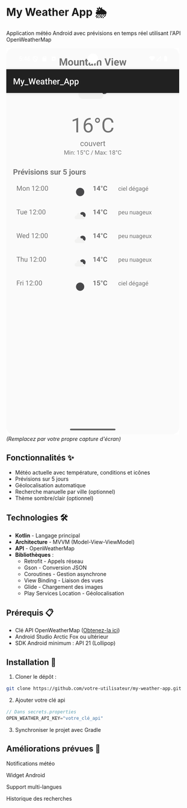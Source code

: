 # My Weather App 🌦️

Application météo Android avec prévisions en temps réel utilisant l'API OpenWeatherMap

![App Screenshot](/app/src/main/res/drawable/screenshot.png) *(Remplacez par votre propre capture d'écran)*

## Fonctionnalités ✨

- Météo actuelle avec température, conditions et icônes
- Prévisions sur 5 jours
- Géolocalisation automatique
- Recherche manuelle par ville (optionnel)
- Thème sombre/clair (optionnel)

## Technologies 🛠️

- **Kotlin** - Langage principal
- **Architecture** - MVVM (Model-View-ViewModel)
- **API** - OpenWeatherMap
- **Bibliothèques** :
    - Retrofit - Appels réseau
    - Gson - Conversion JSON
    - Coroutines - Gestion asynchrone
    - View Binding - Liaison des vues
    - Glide - Chargement des images
    - Play Services Location - Géolocalisation

## Prérequis 📋

- Clé API OpenWeatherMap ([Obtenez-la ici](https://openweathermap.org/api))
- Android Studio Arctic Fox ou ultérieur
- SDK Android minimum : API 21 (Lollipop)

## Installation 🔧

1. Cloner le dépôt :
```bash
git clone https://github.com/votre-utilisateur/my-weather-app.git
```

2. Ajouter votre clé api

```kotlin
// Dans secrets.properties
OPEN_WEATHER_API_KEY="votre_clé_api"
```
3. Synchroniser le projet avec Gradle

## Améliorations prévues 🚀
Notifications météo

Widget Android

Support multi-langues

Historique des recherches
